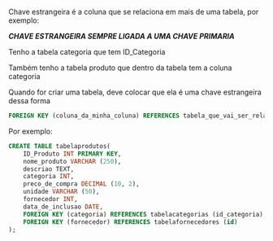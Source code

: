 Chave estrangeira é a coluna que se relaciona em mais de uma tabela, por exemplo:

 ***CHAVE ESTRANGEIRA SEMPRE LIGADA A UMA CHAVE PRIMARIA***

Tenho a tabela categoria que tem ID_Categoria

Também tenho a tabela produto que dentro da tabela tem a coluna categoria

Quando for criar uma tabela, deve colocar que ela é uma chave estrangeira dessa forma

```sql
FOREIGN KEY (coluna_da_minha_coluna) REFERENCES tabela_que_vai_ser_relacionada (coluna_da_tabela_relacionada)
```

Por exemplo: 
```sql
CREATE TABLE tabelaprodutos(
	ID_Produto INT PRIMARY KEY,
	nome_produto VARCHAR (250),
  	descriao TEXT,
  	categoria INT,
  	preco_de_compra DECIMAL (10, 2),
  	unidade VARCHAR (50),
  	fornecedor INT,
  	data_de_inclusao DATE,
  	FOREIGN KEY (categoria) REFERENCES tabelacategorias (id_categoria),
  	FOREIGN KEY (fornecedor) REFERENCES tabelafornecedores (id)
);
```

